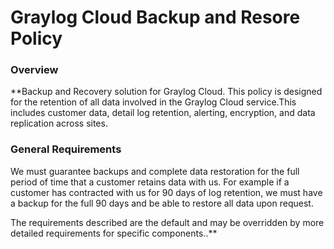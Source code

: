 # Graylog Cloud Backup and Resore Policy

### Overview

**Backup and Recovery solution for Graylog Cloud. This policy is designed for the retention of all data involved in the Graylog Cloud service.This includes customer data, detail log retention, alerting, encryption, and data replication across sites. 

### General Requirements

We must guarantee backups and complete data restoration for the full period of time that a customer retains data with us. For example if a customer has contracted with us for 90 days of log retention, we must have a backup for the full 90 days and be able to restore all data upon request.



The requirements described are the default and may be overridden by more detailed requirements for specific components..**


